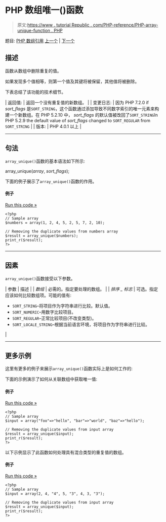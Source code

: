 # PHP 数组唯一()函数

> 原文:[https://www . tutorial Republic . com/PHP-reference/PHP-array-unique-function . PHP](https://www.tutorialrepublic.com/php-reference/php-array-unique-function.php)

题目: [PHP 数组引用](php-array-functions.php) [上一个](php-array-uintersect-function.php) | [下一个](php-array-unshift-function.php)

## 描述

函数从数组中删除重复的值。

如果发现多个值相等，则第一个值及其键将被保留，其他值将被删除。

下表总结了该功能的技术细节。

| 返回值: | 返回一个没有重复值的新数组。 |
| 变更日志: | 因为 PHP 7.2.0 if *sort_flags* 是`SORT_STRING`，这个函数通过添加导致不同数字索引的唯一元素来构建一个新数组。在 PHP 5.2.10 中， *sort_flags* 的默认值被改回了`SORT_STRING`In PHP 5.2.9 the default value of *sort_flags* changed to `SORT_REGULAR` from `SORT_STRING` |
| 版本: | PHP 4.0.1 以上 |

* * *

## 句法

`array_unique()`函数的基本语法如下所示:

array_unique(*array*, *sort_flags*);

下面的例子展示了`array_unique()`函数的作用。

#### 例子

[Run this code »](../codelab.php?topic=php&file=remove-duplicate-values-from-an-array "Run this code to view the output")

```
<?php
// Sample array
$numbers = array(1, 2, 4, 5, 2, 5, 7, 2, 10);

// Removing the duplicate values from numbers array
$result = array_unique($numbers);
print_r($result);
?>
```

* * *

## 因素

`array_unique()`函数接受以下参数。

| 参数 | 描述 |
| *数组* | 必需的。指定要处理的数组。 |
| *排序 _ 标志* | 可选。指定应该如何比较数组项。可能的值有:

*   `SORT_STRING`–将项目作为字符串进行比较。默认值。
*   `SORT_NUMERIC`–用数字比较项目。
*   `SORT_REGULAR`–正常比较项目(不改变类型)。
*   `SORT_LOCALE_STRING`–根据当前语言环境，将项目作为字符串进行比较。

 |

* * *

## 更多示例

这里有更多的例子来展示`array_unique()`函数实际上是如何工作的:

下面的示例演示了如何从关联数组中获取唯一值:

#### 例子

[Run this code »](../codelab.php?topic=php&file=get-unique-values-from-the-associative-arrays "Run this code to view the output")

```
<?php
// Sample array
$input = array("foo"=>"hello", "bar"=>"world", "baz"=>"hello");

// Removing the duplicate values from input array
$result = array_unique($input);
print_r($result);
?>
```

以下示例显示了此函数如何处理具有混合类型的重复值的数组。

#### 例子

[Run this code »](../codelab.php?topic=php&file=remove-duplicate-values-of-mixed-types-from-an-array "Run this code to view the output")

```
<?php
// Sample array
$input = array(2, 4, "4", 5, "3", 4, 3, "3");

// Removing the duplicate values from input array
$result = array_unique($input);
print_r($result);
?>
```